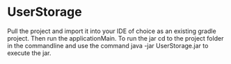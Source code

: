 # UserStorage
Pull the project  and import it into your IDE of choice as an existing gradle project. Then run the applicationMain.
To run the jar cd to the project folder in the commandline and use the command java -jar UserStorage.jar to execute the jar.
